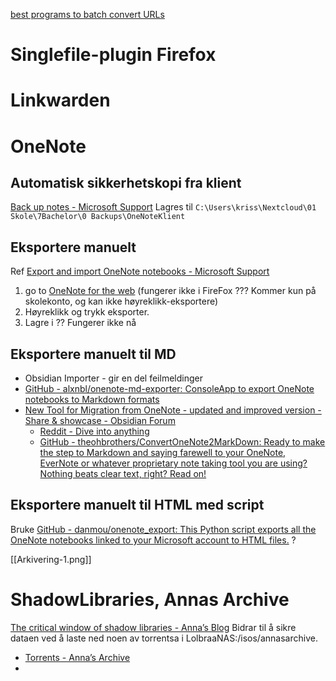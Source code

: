 [best programs to batch convert URLs](https://www.reddit.com/r/DataHoarder/comments/v1dc1b/comment/iaohooa/?utm_source=share&utm_medium=web3x&utm_name=web3xcss&utm_term=1&utm_content=share_button)
# Singlefile-plugin Firefox
# Linkwarden
# OneNote
## Automatisk sikkerhetskopi fra klient
[Back up notes - Microsoft Support](https://support.microsoft.com/en-us/office/back-up-notes-f58b34b0-611d-435e-87fa-7942a1767af4)
Lagres til ``C:\Users\kriss\Nextcloud\01 Skole\7Bachelor\0 Backups\OneNoteKlient``
## Eksportere manuelt
Ref [Export and import OneNote notebooks - Microsoft Support](https://support.microsoft.com/en-us/office/export-and-import-onenote-notebooks-a4b60da5-8f33-464e-b1ba-b95ce540f309)
1. go to [OneNote for the web](https://www.onenote.com/notebooks) (fungerer ikke i FireFox ??? Kommer kun på skolekonto, og kan ikke høyreklikk-eksportere)
2. Høyreklikk og trykk eksporter.
3. Lagre i ?? Fungerer ikke nå
## Eksportere manuelt til MD
- Obsidian Importer - gir en del feilmeldinger
- [GitHub - alxnbl/onenote-md-exporter: ConsoleApp to export OneNote notebooks to Markdown formats](https://github.com/alxnbl/onenote-md-exporter)
- [New Tool for Migration from OneNote - updated and improved version - Share & showcase - Obsidian Forum](https://forum.obsidian.md/t/new-tool-for-migration-from-onenote-updated-and-improved-version/3055)
	- [Reddit - Dive into anything](https://www.reddit.com/r/OneNote/comments/ltkc5f/you_can_export_your_onenote_notes_to_markdown/)
	- [GitHub - theohbrothers/ConvertOneNote2MarkDown: Ready to make the step to Markdown and saying farewell to your OneNote, EverNote or whatever proprietary note taking tool you are using? Nothing beats clear text, right? Read on!](https://github.com/theohbrothers/ConvertOneNote2MarkDown)
## Eksportere manuelt til HTML med script
Bruke [GitHub - danmou/onenote\_export: This Python script exports all the OneNote notebooks linked to your Microsoft account to HTML files.](https://github.com/Danmou/onenote_export?tab=readme-ov-file) ?

[[Arkivering-1.png]]

# ShadowLibraries, Annas Archive
[The critical window of shadow libraries - Anna’s Blog](https://annas-archive.li/blog/critical-window.html)
Bidrar til å sikre dataen ved å laste ned noen av torrentsa i LolbraaNAS:/isos/annasarchive.
- [Torrents  - Anna’s Archive](https://annas-archive.li/torrents)
- 